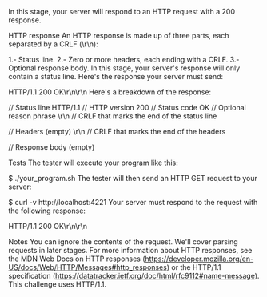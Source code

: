 In this stage, your server will respond to an HTTP request with a 200 response.

HTTP response
An HTTP response is made up of three parts, each separated by a CRLF (\r\n):

1.- Status line.
2.- Zero or more headers, each ending with a CRLF.
3.- Optional response body.
In this stage, your server's response will only contain a status line. Here's the response your server must send:

HTTP/1.1 200 OK\r\n\r\n
Here's a breakdown of the response:

// Status line
HTTP/1.1  // HTTP version
200       // Status code
OK        // Optional reason phrase
\r\n      // CRLF that marks the end of the status line

// Headers (empty)
\r\n      // CRLF that marks the end of the headers

// Response body (empty)

Tests
The tester will execute your program like this:

$ ./your_program.sh
The tester will then send an HTTP GET request to your server:

$ curl -v http://localhost:4221
Your server must respond to the request with the following response:

HTTP/1.1 200 OK\r\n\r\n

Notes
You can ignore the contents of the request. We'll cover parsing requests in later stages.
For more information about HTTP responses, see the MDN Web Docs on HTTP responses
(https://developer.mozilla.org/en-US/docs/Web/HTTP/Messages#http_responses) or 
the HTTP/1.1 specification (https://datatracker.ietf.org/doc/html/rfc9112#name-message).
This challenge uses HTTP/1.1.